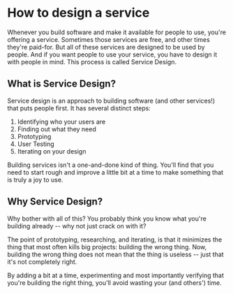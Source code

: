 # How to design a service

Whenever you build software and make it available for people to use, you're offering a service.
Sometimes those services are free, and other times they're paid-for. But all of these services are
designed to be used by people. And if you want people to use your service, you have to design it
with people in mind. This process is called Service Design.

## What is Service Design?
Service design is an approach to building software (and other services!) that puts people first.
It has several distinct steps:

1. Identifying who your users are
2. Finding out what they need
3. Prototyping
4. User Testing
5. Iterating on your design

Building services isn't a one-and-done kind of thing. You'll find that you need to start rough and
improve a little bit at a time to make something that is truly a joy to use.

## Why Service Design?
Why bother with all of this? You probably think you know what you're building already -- why not just
crack on with it?

The point of prototyping, researching, and iterating, is that it minimizes the thing that most often
kills big projects: building the wrong thing. Now, building the wrong thing does not mean that the thing
is useless -- just that it's not completely right.

By adding a bit at a time, experimenting and most importantly verifying that you're building the right
thing, you'll avoid wasting your (and others') time.
